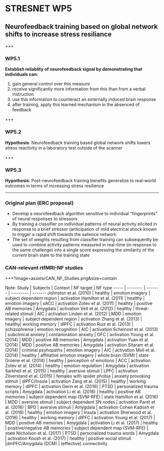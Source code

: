 # STRESNET WP5

## Neurofeedback training based on global network shifts to increase stress resiliance

+++

### WP5.1
**Establish reliablity of neurofeedback signal by demonstrating that individuals can:**
  1. gain general control over this measure
  2. receive significantly more information from this than from a verbal instruction
  3. use this information to counteract an externally induced brain response
  4. after training, apply this learned mechanism in the absenced of feedback

+++

### WP5.2
**Hypothesis**:
Neurofeedback training based global network shifts lowers stress reactivity in a laboratory test outside of the scanner

+++

### WP5.3
**Hypothesis**:
Post-neurofeedback training benefits generalize to real-world outcomes in terms of increasing stress resilience

---

### Original plan (ERC proposal)
- Develop a neurofeedback algorithm  sensitive  to  individual  “fingerprints”  of  neural  responses  to  stressors
- By training  a classifier on individual patterns of neural activity elicited in response to a brief stressor  (anticipation of mild electrical  shock known  to  trigger  a  rapid  shift  towards  the  salience  network
- The  set  of  weights resulting from classifier training can subsequently be used to combine activity patterns measured in real-time (in response to the same challenge) into a single score expressing the similarity of the current brain state to the  training  state


### CAN-relevant rtfMRI-NF studies

+++?image=assets/CAN_NF_Studies.png&size=contain

Note:
Study | Subjects | Context | NF target | NF type
----- | -------- | ------- | --------- | -------
Johnston et al. (2010) | healthy | emotion imagery | subject dependent region | activation
Hamilton et al. (2011) | healthy | emotion imagery | sACC | activation
Zotev et al. (2011) | healhty | positive AB memories | Amygdala | activation
Veit et al. (2012) | healthy | threat-related stimuli | AIC | activation
Linden et al. (2012) | MDD | emotion imagery | subject dependent region | activation
Zhang et al. (2013) | healthy| working memory | dlPFC | activation
Ruiz et al. (2013) | schizophrenia | emotion recognition | AIC | activation
Scheinost et al. (2013) | subclinical anxiety | contamination anxiety | OFC | activation
Young et al. (2014) | MDD | positive AB memories | Amygdala | activation
Yuan et al. (2014) | MDD | positive AB memories | Amygdala | activation
Sitaram et al. (2014) | criminal psyhopaths | emotion imagery | AIC | activation
Moll et al. (2014) | healthy | affiliative emotion imagery | whole brain (SVM) | state
Groene et al. (2014) | healthy | perception of emotions | ACC | activation
Zotev et al. (2014) | healthy | emotion regulation | Amygdala | activation
Sarkheil et al. (2015) | healthy | aversive stimuli | LPFC | activation
Zilverstand et al. (2015) | females with spider phobia | anxiety provoking stimuli | dlPFC/Insula | activation
Zang et al. (2015) | healthy | working memory | dlPFC | activation
Gerin et al. (2016) | PTSD | personalized trauma scripts | Amygdala | activation
Li et al. (2016) | healthy | positive AB memories | subject dependent map (SVM-RFE) | state
Hamilton et al. (2016) | MDD | aversive stimuli | subject dependent SN nodes | activation
Paret et al. (2016) | BPD | aversive stimuli | Amygdala | activation
Cohen Kadosh et al. (2016) | healthy | emotion imagery | Insula | activation
Sherwood et al. (2016) | healthy | working memory | dlPFC | activation
Young et al. (2017) | MDD | positive AB memories | Amygdala | activation
Li et al. (2017) | healthy | positive/negative AB memories | subject dependent map (SVM-RFE) | state
Nicholson et al. (2017) | PTSD | personalized trauma words | Amygdala | activation
Koush et al. (2017) | healthy | positive social stimuli |dmPFC/Amygdala (DCM) | (effective) connectivity

